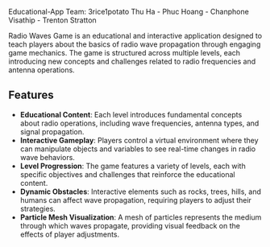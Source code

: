 Educational-App
Team: 3rice1potato
Thu Ha - Phuc Hoang - Chanphone Visathip - Trenton Stratton

Radio Waves Game is an educational and interactive application designed to teach players about the basics of radio wave propagation through engaging game mechanics. The game is structured across multiple levels, each introducing new concepts and challenges related to radio frequencies and antenna operations.

## Features

- **Educational Content**: Each level introduces fundamental concepts about radio operations, including wave frequencies, antenna types, and signal propagation.
- **Interactive Gameplay**: Players control a virtual environment where they can manipulate objects and variables to see real-time changes in radio wave behaviors.
- **Level Progression**: The game features a variety of levels, each with specific objectives and challenges that reinforce the educational content.
- **Dynamic Obstacles**: Interactive elements such as rocks, trees, hills, and humans can affect wave propagation, requiring players to adjust their strategies.
- **Particle Mesh Visualization**: A mesh of particles represents the medium through which waves propagate, providing visual feedback on the effects of player adjustments.

